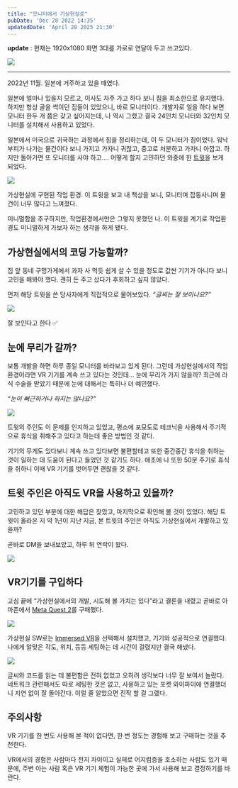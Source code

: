 ```yaml
---
title: "모니터에서 가상현실로"
pubDate: 'Dec 28 2022 14:35'
updatedDate: 'April 28 2025 21:30'
---
```


**update** : 현재는 1920x1080 화면 3대를 가로로 연달아 두고 쓰고있다.

![](/images/transitioning_from_monitors_to_a_vr_workspace/img8.gif)

---

2022년 11월. 일본에 거주하고 있을 때였다.

일본에 얼마나 있을지 모르고, 이사도 자주 가고 하다 보니 짐을 최소한으로 유지했다. 하지만 항상 골을 썩이던 짐들이 있었으니, 바로 모니터이다. 개발자로 일을 하다 보면 모니터 한두 개 쯤은 갖고 싶어지는데, 나 역시 그랬고 결국 24인치 모니터와 32인치 모니터를 설치해서 사용하고 있었다.

일본에서 미국으로 귀국하는 과정에서 짐을 정리하는데, 이 두 모니터가 짐이었다. 워낙 부피가 나가는 물건이다 보니 가지고 가자니 귀찮고, 중고로 처분하고 가자니 아깝고. 하지만 돌아가면 또 모니터를 사야 하고…. 어떻게 할지 고민하던 와중에 한  [트윗](https://twitter.com/hmartapp/status/1444891624538996740?s=20)을 보게 되었다.


![](/images/transitioning_from_monitors_to_a_vr_workspace/img1.webp)

가상현실에 구현된 작업 환경. 이 트윗을 보고 내 책상을 보니, 모니터며 잡동사니며 물건이 너무 많다고 느껴졌다.

미니멀함을 추구하지만, 작업환경에서만은 그렇지 못했던 나. 이 트윗을 계기로 작업환경도 미니멀하게 가보자 하는 생각을 하게 됐다.

## 가상현실에서의 코딩 가능할까?

집 앞 동네 구멍가게에서 과자 사 먹듯 쉽게 살 수 있을 정도로 값싼 기기가 아니다 보니 고민을 해봐야 했다. 괜히 돈 주고 샀다가 후회하고 싶지 않았다.

먼저 해당 트윗을 쓴 당사자에게 직접적으로 물어보았다. _“글씨는 잘 보이나요?”_

![](/images/transitioning_from_monitors_to_a_vr_workspace/img2.webp)

잘 보인다고 한다 ✅

## 눈에 무리가 갈까?

보통 개발을 하면 하루 종일 모니터를 바라보고 있게 된다. 그런데 가상현실에서의 작업환경이라면 VR 기기를 계속 쓰고 있다는 것인데… 눈에 무리가 가지 않을까? 최근에 라식 수술을 받았기 때문에 눈에 대해서는 특히나 더 예민했다.

_“눈이 뻐근하거나 하지는 않나요?”_

![](/images/transitioning_from_monitors_to_a_vr_workspace/img3.webp)

트윗의 주인도 이 문제를 인지하고 있었고, 평소에 포모도로 테크닉을 사용해서 주기적으로 휴식을 취해주고 있다고 하는데 좋은 방법인 것 같다.

기기의 무게도 있다보니 계속 쓰고 있다보면 불편할테고 또한 중간중간 휴식을 취하는 것이 일하는 데 도움이 된다고 들었던 것 같기도 하다. 애초에 나 또한 50분 주기로 휴식을 취하니 이때 VR 기기를 벗어두면 괜찮을 것 같다.

## 트윗 주인은 아직도 VR을 사용하고 있을까?

고민하고 있던 부분에 대한 해답은 찾았고, 마지막으로 확인해 볼 것이 있었다. 해당 트윗이 올라온 지 약 1년이 지난 지금, 본 트윗의 주인은 아직도 가상현실에서 개발하고 있을까?

곧바로 DM을 보내보았고, 하루 뒤 연락이 왔다.

![](/images/transitioning_from_monitors_to_a_vr_workspace/img5.webp)

## VR기기를 구입하다

고심 끝에 “가상현실에서의 개발, 시도해 볼 가치는 있다”라고 결론을 내렸고 곧바로 아마존에서 [Meta Quest 2](https://www.meta.com/jp/en/quest/products/quest-2/)를 구매했다.

![](/images/transitioning_from_monitors_to_a_vr_workspace/img6.webp)

가상현실 SW로는 [Immersed VR](https://immersed.com/)을 선택해서 설치했고, 기기와 성공적으로 연결했다. 나에게 알맞은 각도, 위치, 등등 세팅하는 데 시간이 걸렸지만 결국 해냈다.

![](/images/transitioning_from_monitors_to_a_vr_workspace/img7.gif)

글씨와 코드를 읽는 데 불편함은 전혀 없었고 오히려 생각보다 너무 잘 보여서 놀랐다. 네트워크 관련해서도 따로 세팅한 것은 없고, 사용하고 있는 포켓 와이파이에 연결했더니 지연 없이 잘 돌아간다. 이럴 줄 알았으면 진작 할 걸 그랬다.

## 주의사항

VR 기기를 한 번도 사용해 본 적이 없다면, 한 번 정도는 경험해 보고 구매하는 것을 추천한다. 

VR에서의 경험은 사람마다 천지 차이이고 실제로 어지럼증을 호소하는 사람도 있기 때문에, 주변 아는 사람 혹은 VR 기기 체험이 가능한 곳에 가서 사용해 보고 결정하기를 바란다.